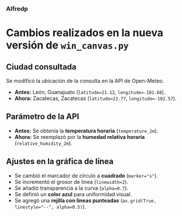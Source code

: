 ### Alfredp
# Cambios realizados en la nueva versión de `win_canvas.py`

## Ciudad consultada
Se modificó la ubicación de la consulta en la API de Open-Meteo.

- **Antes:** León, Guanajuato (`latitude=21.12`, `longitude=-101.68`).  
- **Ahora:** Zacatecas, Zacatecas (`latitude=22.77`, `longitude=-102.57`).  

## Parámetro de la API
- **Antes:** Se obtenía la **temperatura horaria** (`temperature_2m`).  
- **Ahora:** Se reemplazó por la **humedad relativa horaria** (`relative_humidity_2m`).  

## Ajustes en la gráfica de línea
- Se cambió el marcador de círculo a **cuadrado** (`marker="s"`).  
- Se incrementó el grosor de línea (`linewidth=2`).  
- Se añadió transparencia a la curva (`alpha=0.7`).  
- Se definió un **color azul** para uniformidad visual.  
- Se agregó una **rejilla con líneas punteadas** (`ax.grid(True, linestyle="--", alpha=0.5)`).  

